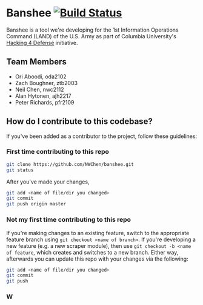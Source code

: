 # Banshee [![Build Status](https://travis-ci.org/NWChen/banshee.svg?branch=master)](https://travis-ci.org/NWChen/banshee)

Banshee is a tool we're developing for the 1st Information Operations Command (LAND) of the U.S. Army as part of Columbia University's [Hacking 4 Defense](http://www.h4d.cs.columbia.edu) initiative.

## Team Members
- Ori Aboodi, oda2102
- Zach Boughner, ztb2003
- Neil Chen, nwc2112
- Alan Hytonen, ajh2217
- Peter Richards, pfr2109

## How do I contribute to this codebase?
If you've been added as a contributor to the project, follow these guidelines:

### First time contributing to this repo
```bash
git clone https://github.com/NWChen/banshee.git
git status
```
After you've made your changes,
```bash
git add <name of file/dir you changed>
git commit
git push origin master
```

### Not my first time contributing to this repo
If you're making changes to an existing feature, switch to the appropriate feature branch using `git checkout <name of branch>`. If you're developing a new feature (e.g. a new scraper module), then use `git checkout -b <name of feature`, which creates and switches to a new branch. Either way, afterwards you can update this repo with your changes via the following:
```bash
git add <name of file/dir you changed>
git commit
git push
```

### W
